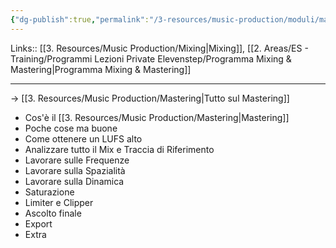 ```yaml
---
{"dg-publish":true,"permalink":"/3-resources/music-production/moduli/mastering-e-finalizzazione-del-mix-modulo/"}
---
```


Links:: [[3. Resources/Music Production/Mixing\|Mixing]], [[2. Areas/ES - Training/Programmi Lezioni Private Elevenstep/Programma Mixing & Mastering\|Programma Mixing & Mastering]]

---
→ [[3. Resources/Music Production/Mastering\|Tutto sul Mastering]]

- Cos'è il [[3. Resources/Music Production/Mastering\|Mastering]] 
- Poche cose ma buone
- Come ottenere un LUFS alto
- Analizzare tutto il Mix e Traccia di Riferimento
- Lavorare sulle Frequenze
- Lavorare sulla Spazialità
- Lavorare sulla Dinamica
- Saturazione
- Limiter e Clipper
- Ascolto finale
- Export
- Extra

